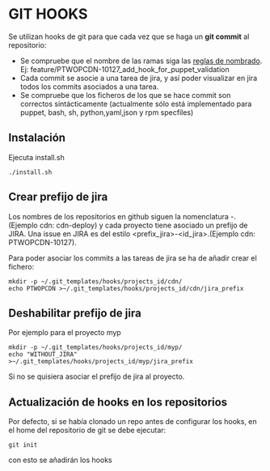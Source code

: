 GIT HOOKS
=========

Se utilizan hooks de git para que cada vez que se haga un **git commit**  al repositorio:

* Se compruebe que el nombre de las ramas siga las [reglas de nombrado](https://colabora.pdi.inet/kbportal/PLCwiki/Guidelines/Common/Software%20Configuration%20Management/SCM-Branch%20Structures.aspx). Ej: feature/PTWOPCDN-10127_add_hook_for_puppet_validation
* Cada commit se asocie a una tarea de jira, y así poder visualizar en jira todos los commits asociados a una tarea.
* Se compruebe que los ficheros de los que se hace commit son correctos sintácticamente 
 (actualmente sólo está implementado para puppet, bash, sh, python,yaml,json y rpm specfiles)

Instalación
-----------

Ejecuta install.sh

```
./install.sh
```

Crear prefijo de jira
---------------------

Los nombres de los repositorios en github siguen la nomenclatura <project>-<component>. (Ejemplo cdn: cdn-deploy)
y cada proyecto tiene asociado un prefijo de JIRA. Una issue en JIRA es del estilo <prefix_jira>-<id_jira>.(Ejemplo cdn: PTWOPCDN-10127).

Para poder asociar los commits a las tareas de jira se ha de añadir crear el fichero:

```
mkdir -p ~/.git_templates/hooks/projects_id/cdn/
echo PTWOPCDN >~/.git_templates/hooks/projects_id/cdn/jira_prefix
```

Deshabilitar prefijo de jira
----------------------------

Por ejemplo para el proyecto myp

```
mkdir -p ~/.git_templates/hooks/projects_id/myp/
echo "WITHOUT_JIRA" >~/.git_templates/hooks/projects_id/myp/jira_prefix
```


Si no se quisiera asociar el prefijo de jira al proyecto. 




Actualización de hooks en los repositorios
------------------------------------------

Por defecto, si se había clonado un repo antes de configurar los hooks, en el home del
repositorio de git se debe ejecutar:

```
git init
```

con esto se añadirán los hooks



